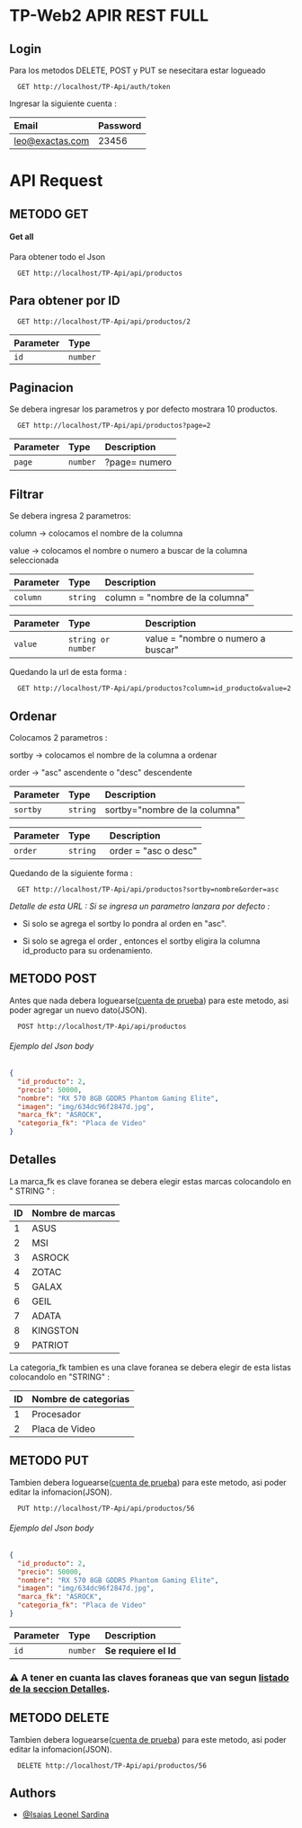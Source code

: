 # TP-Web2 APIR REST FULL

## Login

Para los metodos DELETE, POST y PUT se nesecitara estar logueado

```http
  GET http://localhost/TP-Api/auth/token
```

Ingresar la siguiente cuenta :

| Email           | Password |
| :-------------- | :------- |
| leo@exactas.com | 23456    |

# API Request

## METODO GET

#### Get all

Para obtener todo el Json

```http
  GET http://localhost/TP-Api/api/productos
```

## Para obtener por ID

```http
  GET http://localhost/TP-Api/api/productos/2
```

| Parameter | Type     |
| :-------- | :------- |
| `id`      | `number` |

## Paginacion

Se debera ingresar los parametros y por defecto mostrara 10 productos.

```http
  GET http://localhost/TP-Api/api/productos?page=2
```

| Parameter | Type     | Description   |
| :-------- | :------- | :------------ |
| `page`    | `number` | ?page= numero |

## Filtrar

Se debera ingresa 2 parametros:

column -> colocamos el nombre de la columna

value -> colocamos el nombre o numero a buscar de la columna seleccionada

| Parameter | Type     | Description                     |
| :-------- | :------- | :------------------------------ |
| `column`  | `string` | column = "nombre de la columna" |

| Parameter | Type               | Description                        |
| :-------- | :----------------- | :--------------------------------- |
| `value`   | `string or number` | value = "nombre o numero a buscar" |

Quedando la url de esta forma :

```http
  GET http://localhost/TP-Api/api/productos?column=id_producto&value=2

```

## Ordenar

Colocamos 2 parametros :

sortby -> colocamos el nombre de la columna a ordenar

order -> "asc" ascendente o "desc" descendente

| Parameter | Type     | Description                   |
| :-------- | :------- | :---------------------------- |
| `sortby`  | `string` | sortby="nombre de la columna" |

| Parameter | Type      | Description          |
| :-------- | :-------- | :------------------- |
| `order`   | `string ` | order = "asc o desc" |

Quedando de la siguiente forma :

```http
  GET http://localhost/TP-Api/api/productos?sortby=nombre&order=asc

```

_Detalle de esta URL : Si se ingresa un parametro lanzara por defecto :_

- Si solo se agrega el sortby lo pondra al orden en "asc".

- Si solo se agrega el order , entonces el sortby eligira la columna id_producto para su ordenamiento.

## METODO POST

Antes que nada debera loguearse([cuenta de prueba](##Login)) para este metodo, asi poder agregar un nuevo dato(JSON).

```http
  POST http://localhost/TP-Api/api/productos
```

###### Ejemplo del Json body

```json
{
  "id_producto": 2,
  "precio": 50000,
  "nombre": "RX 570 8GB GDDR5 Phantom Gaming Elite",
  "imagen": "img/634dc96f2847d.jpg",
  "marca_fk": "ASROCK",
  "categoria_fk": "Placa de Video"
}
```

## Detalles

La marca_fk es clave foranea se debera elegir estas marcas colocandolo en " STRING " :

| ID  | Nombre de marcas |
| :-- | :--------------- |
| 1   | ASUS             |
| 2   | MSI              |
| 3   | ASROCK           |
| 4   | ZOTAC            |
| 5   | GALAX            |
| 6   | GEIL             |
| 7   | ADATA            |
| 8   | KINGSTON         |
| 9   | PATRIOT          |

La categoria_fk tambien es una clave foranea se debera elegir de esta listas colocandolo en "STRING" :

| ID  | Nombre de categorias |
| :-- | :------------------- |
| 1   | Procesador           |
| 2   | Placa de Video       |

## METODO PUT

Tambien debera loguearse([cuenta de prueba](##Login)) para este metodo, asi poder editar la infomacion(JSON).

```http
  PUT http://localhost/TP-Api/api/productos/56
```

###### Ejemplo del Json body

```json
{
  "id_producto": 2,
  "precio": 50000,
  "nombre": "RX 570 8GB GDDR5 Phantom Gaming Elite",
  "imagen": "img/634dc96f2847d.jpg",
  "marca_fk": "ASROCK",
  "categoria_fk": "Placa de Video"
}
```

| Parameter | Type     | Description           |
| :-------- | :------- | :-------------------- |
| `id`      | `number` | **Se requiere el Id** |

### ⚠ A tener en cuanta las claves foraneas que van segun [listado de la seccion Detalles](##Detalles).

## METODO DELETE

Tambien debera loguearse([cuenta de prueba](##Login)) para este metodo, asi poder editar la infomacion(JSON).

```http
  DELETE http://localhost/TP-Api/api/productos/56
```

## Authors

- [@Isaias Leonel Sardina](https://github.com/isaiasleonel)
